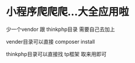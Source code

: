 小程序爬爬爬...大全应用啦
===============

少一个vendor 跟 thinkphp目录 需要自己去加上

vender目录可以直接   composer install

thinkphp目录可以直接找 tp框架 取来用即可




